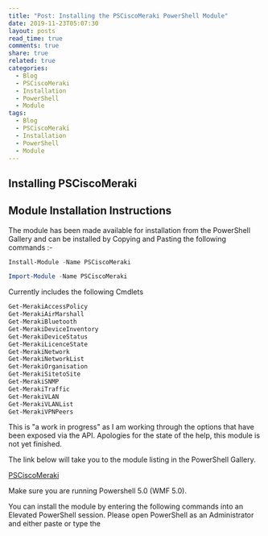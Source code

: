 ```yaml
---
title: "Post: Installing the PSCiscoMeraki PowerShell Module"
date: 2019-11-23T05:07:30
layout: posts
read_time: true
comments: true
share: true
related: true
categories:
  - Blog
  - PSCiscoMeraki
  - Installation
  - PowerShell
  - Module
tags:
  - Blog
  - PSCiscoMeraki
  - Installation
  - PowerShell
  - Module
---
```


## Installing PSCiscoMeraki

## Module Installation Instructions

The module has been made available for installation from the PowerShell Gallery and can be installed by Copying and Pasting the following commands :-

```powershell
Install-Module -Name PSCiscoMeraki

Import-Module -Name PSCiscoMeraki
```

Currently includes the following Cmdlets

```powershell
Get-MerakiAccessPolicy
Get-MerakiAirMarshall
Get-MerakiBluetooth
Get-MerakiDeviceInventory
Get-MerakiDeviceStatus
Get-MerakiLicenceState
Get-MerakiNetwork
Get-MerakiNetworkList
Get-MerakiOrganisation
Get-MerakiSitetoSite
Get-MerakiSNMP
Get-MerakiTraffic
Get-MerakiVLAN
Get-MerakiVLANList
Get-MerakiVPNPeers
```

This is "a work in progress" as I am working through the options that have been exposed via the API. Apologies for the state of the help, this module is not yet finished.

The link below will take you to the module listing in the PowerShell Gallery.

[PSCiscoMeraki](https://www.powershellgallery.com/packages/PSCiscoMeraki/1.0.0)

Make sure you are running Powershell 5.0 (WMF 5.0).

You can install the module by entering the following commands into an Elevated PowerShell session. Please open PowerShell as an Administrator and either paste or type the
